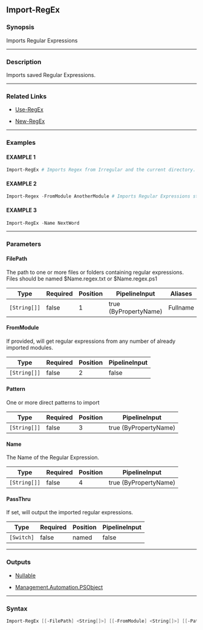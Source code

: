 Import-RegEx
------------




### Synopsis
Imports Regular Expressions



---


### Description

Imports saved Regular Expressions.



---


### Related Links
* [Use-RegEx](Use-RegEx.md)



* [New-RegEx](New-RegEx.md)





---


### Examples
#### EXAMPLE 1
```PowerShell
Import-RegEx # Imports Regex from Irregular and the current directory.
```

#### EXAMPLE 2
```PowerShell
Import-Regex -FromModule AnotherModule # Imports Regular Expressions stored in another module.
```

#### EXAMPLE 3
```PowerShell
Import-RegEx -Name NextWord
```



---


### Parameters
#### **FilePath**

The path to one or more files or folders containing regular expressions.
Files should be named $Name.regex.txt or $Name.regex.ps1






|Type        |Required|Position|PipelineInput        |Aliases |
|------------|--------|--------|---------------------|--------|
|`[String[]]`|false   |1       |true (ByPropertyName)|Fullname|



#### **FromModule**

If provided, will get regular expressions from any number of already imported modules.






|Type        |Required|Position|PipelineInput|
|------------|--------|--------|-------------|
|`[String[]]`|false   |2       |false        |



#### **Pattern**

One or more direct patterns to import






|Type        |Required|Position|PipelineInput        |
|------------|--------|--------|---------------------|
|`[String[]]`|false   |3       |true (ByPropertyName)|



#### **Name**

The Name of the Regular Expression.






|Type        |Required|Position|PipelineInput        |
|------------|--------|--------|---------------------|
|`[String[]]`|false   |4       |true (ByPropertyName)|



#### **PassThru**

If set, will output the imported regular expressions.






|Type      |Required|Position|PipelineInput|
|----------|--------|--------|-------------|
|`[Switch]`|false   |named   |false        |





---


### Outputs
* [Nullable](https://learn.microsoft.com/en-us/dotnet/api/System.Nullable)


* [Management.Automation.PSObject](https://learn.microsoft.com/en-us/dotnet/api/System.Management.Automation.PSObject)






---


### Syntax
```PowerShell
Import-RegEx [[-FilePath] <String[]>] [[-FromModule] <String[]>] [[-Pattern] <String[]>] [[-Name] <String[]>] [-PassThru] [<CommonParameters>]
```
